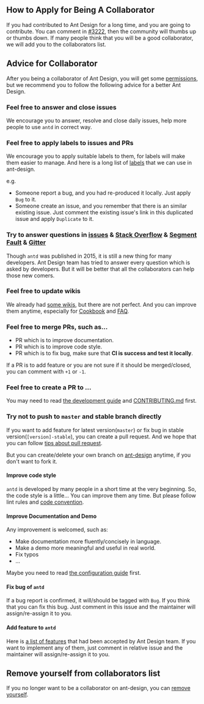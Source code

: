 ## How to Apply for Being A Collaborator

If you had contributed to Ant Design for a long time, and you are going to contribute. You can comment in [#3222](https://github.com/ant-design/ant-design/issues/3222), then the community will thumbs up or thumbs down. If many people think that you will be a good collaborator, we will add you to the collaborators list.

## Advice for Collaborator

After you being a collaborator of Ant Design, you will get some [permissions](https://help.github.com/articles/permission-levels-for-a-user-account-repository/#collaborator-access-on-a-repository-owned-by-a-user-account), but we recommend you to follow the following advice for a better Ant Design.

### Feel free to answer and close issues

We encourage you to answer, resolve and close daily issues, help more people to use `antd` in correct way.

### Feel free to apply labels to issues and PRs

We encourage you to apply suitable labels to them, for labels will make them easier to manage. And here is a long list of [labels](https://github.com/ant-design/ant-design/labels) that we can use in ant-design.

e.g.
* Someone report a bug, and you had re-produced it locally. Just apply `Bug` to it.
* Someone create an issue, and you remember that there is an similar existing issue. Just comment the existing issue's link in this duplicated issue and apply `Duplicate` to it.

### Try to answer questions in [issues](https://github.com/ant-design/ant-design/issues) & [Stack Overflow](http://stackoverflow.com/questions/tagged/antd) & [Segment Fault](https://segmentfault.com/t/antd) & [Gitter](https://gitter.im/ant-design/ant-design)

Though `antd` was published in 2015, it is still a new thing for many developers. Ant Design team has tried to answer every question which is asked by developers. But it will be better that all the collaborators can help those new comers.

### Feel free to update wikis

We already had [some wikis](https://github.com/ant-design/ant-design/wiki), but there are not perfect. And you can improve them anytime, especially for [Cookbook](https://github.com/ant-design/ant-design/wiki/Cookbook) and [FAQ](https://github.com/ant-design/ant-design/wiki/FAQ).

### Feel free to merge PRs, such as...

* PR which is to improve documentation.
* PR which is to improve code style.
* PR which is to fix bug, make sure that **CI is success and test it locally**.

If a PR is to add feature or you are not sure if it should be merged/closed, you can comment with `+1` or `-1`.

### Feel free to create a PR to ...

You may need to read [the development guide](https://github.com/ant-design/ant-design/wiki/Development) and [CONTRIBUTING.md](https://github.com/ant-design/ant-design/blob/master/.github/CONTRIBUTING.md) first.

### Try not to push to `master` and stable branch directly

If you want to add feature for latest version(`master`) or fix bug in stable version(`[version]-stable`), you can create a pull request. And we hope that you can follow [tips about pull request](https://github.com/ant-design/ant-design/blob/master/.github/CONTRIBUTING.md#tips-about-pull-request).

But you can create/delete your own branch on [ant-design](https://github.com/ant-design/ant-design) anytime, if you don't want to fork it.

#### Improve code style

`antd` is developed by many people in a short time at the very beginning. So, the code style is a little... You can improve them any time. But please follow lint rules and [code convention](https://github.com/ant-design/ant-design/wiki/Code-convention-for-antd).

#### Improve Documentation and Demo

Any improvement is welcomed, such as:
* Make documentation more fluently/concisely in language.
* Make a demo more meaningful and useful in real world.
* Fix typos
* ...

Maybe you need to read [the configuration guide](https://github.com/ant-design/ant-design/wiki/Configuration-for-Documentation-and-Demo) first.

#### Fix bug of `antd`

If a bug report is confirmed, it will/should be tagged with `Bug`. If you think that you can fix this bug. Just comment in this issue and the maintainer will assign/re-assign it to you.

#### Add feature to `antd`

Here is [a list of features](https://github.com/ant-design/ant-design/issues?q=is%3Aopen+is%3Aissue+label%3A%22help+wanted%22) that had been accepted by Ant Design team. If you want to implement any of them, just comment in relative issue and the maintainer will assign/re-assign it to you.

## Remove yourself from collaborators list

If you no longer want to be a collaborator on ant-design, you can [remove yourself](https://help.github.com/articles/removing-yourself-from-a-collaborator-s-repository/).